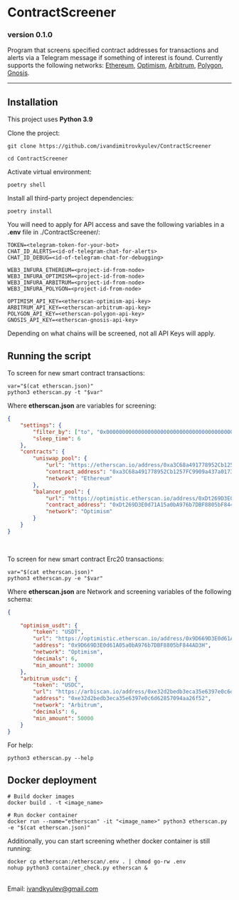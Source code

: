 ContractScreener
================
### version 0.1.0

Program that screens specified contract addresses for transactions and alerts via a Telegram message if something
of interest is found. Currently supports the following networks:
[Ethereum](https://etherscan.io), [Optimism](https://optimistic.etherscan.io/),
[Arbitrum](https://arbiscan.io/), [Polygon](https://polygonscan.com), [Gnosis](https://blockscout.com/xdai/mainnet/).

-------------------------------------------------------------------------------------------------------------------------

## Installation

This project uses **Python 3.9**

Clone the project:
```
git clone https://github.com/ivandimitrovkyulev/ContractScreener

cd ContractScreener
```

Activate virtual environment:

```
poetry shell
```

Install all third-party project dependencies:
```
poetry install
```

You will need to apply for API access and save the following variables in a **.env** file in ./ContractScreener/:
```dotenv
TOKEN=<telegram-token-for-your-bot>
CHAT_ID_ALERTS=<id-of-telegram-chat-for-alerts>
CHAT_ID_DEBUG=<id-of-telegram-chat-for-debugging>

WEB3_INFURA_ETHEREUM=<project-id-from-node>
WEB3_INFURA_OPTIMISM=<project-id-from-node>
WEB3_INFURA_ARBITRUM=<project-id-from-node>
WEB3_INFURA_POLYGON=<project-id-from-node>

OPTIMISM_API_KEY=<etherscan-optimism-api-key>
ARBITRUM_API_KEY=<etherscan-arbitrum-api-key>
POLYGON_API_KEY=<etherscan-polygon-api-key>
GNOSIS_API_KEY=<etherscan-gnosis-api-key>
```
Depending on what chains will be screened, not all API Keys will apply. 

## Running the script

To screen for new smart contract transactions:
```
var="$(cat etherscan.json)"
python3 etherscan.py -t "$var"
```

Where **etherscan.json** are variables for screening:
```json
{ 
    "settings": {
        "filter_by": ["to", "0x0000000000000000000000000000000000000000"],
        "sleep_time": 6
    },
    "contracts": {
        "uniswap_pool": {
            "url": "https://etherscan.io/address/0xa3C68a491778952Cb1257FC9909a437a0173b63a",
            "contract_address": "0xa3C68a491778952Cb1257FC9909a437a0173b63a",
            "network": "Ethereum"
        },
        "balancer_pool": {
            "url": "https://optimistic.etherscan.io/address/0xDt269D3E0d71A15a0bA976b7DBF8805bF844AA6A",
            "contract_address": "0xDt269D3E0d71A15a0bA976b7DBF8805bF844AA6A",
            "network": "Optimism"
        }
    }
}
```

<br>

To screen for new smart contract Erc20 transactions:
```
var="$(cat etherscan.json)"
python3 etherscan.py -e "$var"
```

Where **etherscan.json** are Network and screening variables of the following schema:
```json
{   
  
    "optimism_usdt": {
        "token": "USDT",
        "url": "https://optimistic.etherscan.io/address/0x9D669D3E0d61A05a0bA976b7DBF8805bF844AD3H",
        "address": "0x9D669D3E0d61A05a0bA976b7DBF8805bF844AD3H",
        "network": "Optimism",
        "decimals": 6,
        "min_amount": 30000
    },
    "arbitrum_usdc": {
        "token": "USDC",
        "url": "https://arbiscan.io/address/0xe32d2bedb3eca35e6397e0c6d62857094aa26f52",
        "address": "0xe32d2bedb3eca35e6397e0c6d62857094aa26f52",
        "network": "Arbitrum",
        "decimals": 6,
        "min_amount": 50000
    }
}
```

For help:
```
python3 etherscan.py --help
```

## Docker deployment

```
# Build docker images
docker build . -t <image_name>

# Run docker container
docker run --name="etherscan" -it "<image_name>" python3 etherscan.py -e "$(cat etherscan.json)"
```

Additionally, you can start screening whether docker container is still running:
```
docker cp etherscan:/etherscan/.env . | chmod go-rw .env
nohup python3 container_check.py etherscan &
```

<br/>
Email: <a href="mailto:ivandkyulev@gmail.com">ivandkyulev@gmail.com</a>

